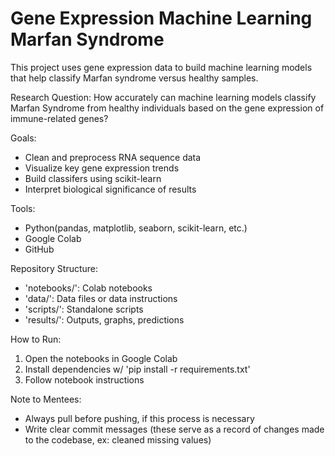 # Gene Expression Machine Learning Marfan Syndrome 
This project uses gene expression data to build machine learning models that help classify Marfan syndrome versus healthy samples.

Research Question: How accurately can machine learning models classify Marfan Syndrome from healthy individuals based on the gene expression of immune-related genes?

Goals: 
- Clean and preprocess RNA sequence data
- Visualize key gene expression trends
- Build classifers using scikit-learn
- Interpret biological significance of results

Tools:
- Python(pandas, matplotlib, seaborn, scikit-learn, etc.)
- Google Colab
- GitHub

Repository Structure:
- 'notebooks/': Colab notebooks
- 'data/': Data files or data instructions
- 'scripts/': Standalone scripts
- 'results/': Outputs, graphs, predictions

How to Run:
1. Open the notebooks in Google Colab
2. Install dependencies w/ 'pip install -r requirements.txt'
3. Follow notebook instructions

Note to Mentees:
- Always pull before pushing, if this process is necessary
- Write clear commit messages (these serve as a record of changes made to the codebase, ex: cleaned missing values)
